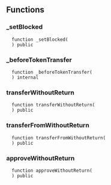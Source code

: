 



## Functions
### _setBlocked
```solidity
  function _setBlocked(
  ) public
```




### _beforeTokenTransfer
```solidity
  function _beforeTokenTransfer(
  ) internal
```




### transferWithoutReturn
```solidity
  function transferWithoutReturn(
  ) public
```




### transferFromWithoutReturn
```solidity
  function transferFromWithoutReturn(
  ) public
```




### approveWithoutReturn
```solidity
  function approveWithoutReturn(
  ) public
```




